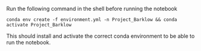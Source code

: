 
Run the following command in the shell before running the notebook


```conda env create -f environment.yml -n Project_Barklow && conda activate Project_Barklow```

This should install and activate the correct conda environment to be able to run the notebook.
